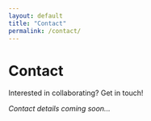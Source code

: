 ```yaml
---
layout: default
title: "Contact"
permalink: /contact/
---
```


# Contact

Interested in collaborating? Get in touch!

*Contact details coming soon...*

